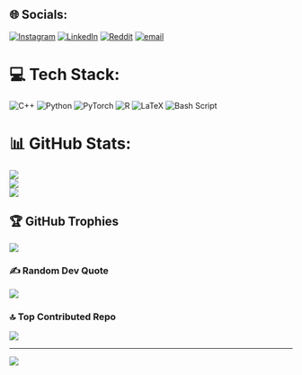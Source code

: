 
## 🌐 Socials:
[![Instagram](https://img.shields.io/badge/Instagram-%23E4405F.svg?logo=Instagram&logoColor=white)](https://instagram.com/anaditya24) [![LinkedIn](https://img.shields.io/badge/LinkedIn-%230077B5.svg?logo=linkedin&logoColor=white)](https://linkedin.com/in/anandadi) [![Reddit](https://img.shields.io/badge/Reddit-%23FF4500.svg?logo=Reddit&logoColor=white)](https://reddit.com/user/Aditya_1413) [![email](https://img.shields.io/badge/Email-D14836?logo=gmail&logoColor=white)](mailto:anaditya24@iitk.ac.in) 

# 💻 Tech Stack:
![C++](https://img.shields.io/badge/c++-%2300599C.svg?style=for-the-badge&logo=c%2B%2B&logoColor=white) ![Python](https://img.shields.io/badge/python-3670A0?style=for-the-badge&logo=python&logoColor=ffdd54) ![PyTorch](https://img.shields.io/badge/PyTorch-%23EE4C2C.svg?style=for-the-badge&logo=PyTorch&logoColor=white) ![R](https://img.shields.io/badge/r-%23276DC3.svg?style=for-the-badge&logo=r&logoColor=white) ![LaTeX](https://img.shields.io/badge/latex-%23008080.svg?style=for-the-badge&logo=latex&logoColor=white) ![Bash Script](https://img.shields.io/badge/bash_script-%23121011.svg?style=for-the-badge&logo=gnu-bash&logoColor=white)
# 📊 GitHub Stats:
![](https://github-readme-stats.vercel.app/api?username=adianandgit&theme=merko&hide_border=false&include_all_commits=true&count_private=true)<br/>
![](https://nirzak-streak-stats.vercel.app/?user=adianandgit&theme=merko&hide_border=false)<br/>
![](https://github-readme-stats.vercel.app/api/top-langs/?username=adianandgit&theme=merko&hide_border=false&include_all_commits=true&count_private=true&layout=compact)

## 🏆 GitHub Trophies
![](https://github-profile-trophy.vercel.app/?username=adianandgit&theme=radical&no-frame=true&no-bg=true&margin-w=4)

### ✍️ Random Dev Quote
![](https://quotes-github-readme.vercel.app/api?type=horizontal&theme=radical)

### 🔝 Top Contributed Repo
![](https://github-contributor-stats.vercel.app/api?username=adianandgit&limit=5&theme=dark&combine_all_yearly_contributions=true)

---
[![](https://visitcount.itsvg.in/api?id=adianandgit&icon=1&color=9)](https://visitcount.itsvg.in)

<!-- Proudly created with GPRM ( https://gprm.itsvg.in ) -->
